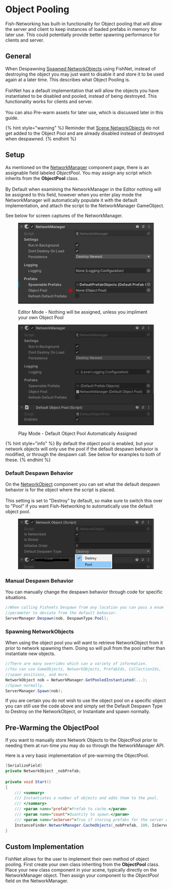 # Object Pooling

Fish-Networking has built-in functionality for Object pooling that will allow the server and client to keep instances of loaded prefabs in memory for later use. This could potentially provide better spawning performance for clients and server.

## General

When Despawning [Spawned NetworkObjects](../networkobjects/#spawned-networkobject) using FishNet, instead of destroying the object you may just want to disable it and store it to be used again at a later time. This describes what Object Pooling is.\
\
FishNet has a default implementation that will allow the objects you have instantiated to be disabled and pooled, instead of being destroyed. This functionality works for clients and server.\
\
You can also Pre-warm assets for later use, which is discussed later in this guide.

{% hint style="warning" %}
Reminder that [Scene NetworkObjects](../networkobjects/#scene-networkobject) do not get added to the Object Pool and are already disabled instead of destroyed when despawned.
{% endhint %}

## Setup

As mentioned on the [NetworkManager](../../../../fishnet-building-blocks/components/managers/network-manager.md) component page, there is an assignable field labeled _ObjectPoo&#x6C;**.**_ You may assign any script which inherits from the **ObjectPool** class.\
\
By Default when examining the NetworkManager in the Editor nothing will be assigned to this field, however when you enter play mode the NetworkManager will automatically populate it with the default implementation, and attach the script to the NetworkManager GameObject.

See below for screen captures of the NetworkManager.

<figure><img src="../../../../.gitbook/assets/object-pool-unassigned.png" alt="Editor Mode"><figcaption><p>Editor Mode - Nothing will be assigned, unless you impliment your own Object Pool</p></figcaption></figure>

<figure><img src="../../../../.gitbook/assets/object-pool-automatically-assigned.png" alt=""><figcaption><p>Play Mode - Default Object Pool Automatically Assigned</p></figcaption></figure>

{% hint style="info" %}
By default the object pool is enabled, but your network objects will only use the pool if the default despawn behavior is modified, or through the despawn call. See below for examples to both of these.
{% endhint %}

### Default Despawn Behavior

On the [NetworkObject](../../../../manual/guides/spawning/broken-reference/) component you can set what the default despawn behavior is for the object where the script is placed.\
\
This setting is set to "Destroy" by default, so make sure to switch this over to "Pool" if you want Fish-Networking to automatically use the default object pool.

<figure><img src="../../../../.gitbook/assets/network-object-despawn-type-pool.png" alt=""><figcaption></figcaption></figure>

### Manual Despawn Behavior

You can manually change the despawn behavior through code for specific situations.

```csharp
//When calling Fishnets Despawn from any location you can pass a enum 
//perameter to deviate from the default behavior.
ServerManager.Despawn(nob, DespawnType.Pool);
```

### Spawning NetworkObjects

When using the object pool you will want to retrieve NetworkObject from it prior to network spawning them. Doing so will pull from the pool rather than instantiate new objects.

```csharp
//There are many overrides which can a variety of information.
//You can use GameObjects, NetworkObjects, PrefabIds, CollectionIds,
//spawn positions, and more.
NetworkObject nob = NetworkManager.GetPooledInstantiated(...);
//Spawn normally.
ServerManager.Spawn(nob);
```

If you are certain you do not wish to use the object pool on a specific object you can still use the code above and simply set the Default Despawn Type to Destroy on the NetworkObject, or Instantiate and spawn normally.

## Pre-Warming the ObjectPool

If you want to manually store Network Objects to the ObjectPool prior to needing them at run-time you may do so through the NetworkManager API.

Here is a very basic implementation of pre-warming the ObjectPool.

```csharp
[SerializeField]
private NetworkObject _nobPrefab;

private void Start()
{
    /// <summary>
    /// Instantiates a number of objects and adds them to the pool.
    /// </summary>
    /// <param name="prefab">Prefab to cache.</param>
    /// <param name="count">Quantity to spawn.</param>
    /// <param name="asServer">True if storing prefabs for the server collection.</param>
    InstanceFinder.NetworkManager.CacheObjects(_nobPrefab, 100, IsServer);
}
```

## Custom Implementation

FishNet allows for the user to implement their own method of object pooling. First create your own class inheriting from the **ObjectPool** class. Place your new class component in your scene, typically directly on the NetworkManager object. Then assign your component to the _ObjectPool_ field on the NetworkManager.
